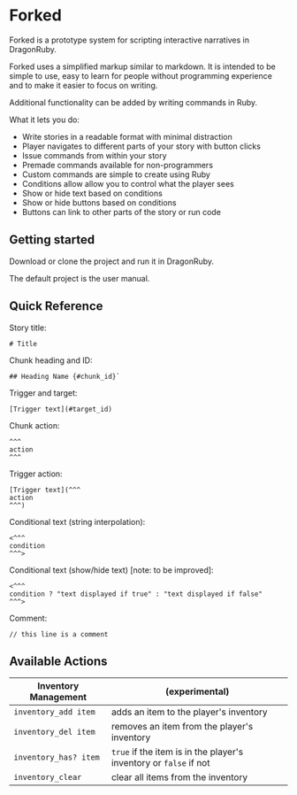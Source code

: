 # Forked
Forked is a prototype system for scripting interactive narratives in DragonRuby.

Forked uses a simplified markup similar to markdown. It is intended to be simple to use, easy to learn for people without programming experience and to make it easier to focus on writing.

Additional functionality can be added by writing commands in Ruby.

What it lets you do:
* Write stories in a readable format with minimal distraction
* Player navigates to different parts of your story with button clicks
* Issue commands from within your story
* Premade commands available for non-programmers
* Custom commands are simple to create using Ruby
* Conditions allow allow you to control what the player sees
* Show or hide text based on conditions
* Show or hide buttons based on conditions
* Buttons can link to other parts of the story or run code

## Getting started
Download or clone the project and run it in DragonRuby.

The default project is the user manual.

## Quick Reference

Story title:
```
# Title
```

Chunk heading and ID:
```
## Heading Name {#chunk_id}`
```

Trigger and target:
```
[Trigger text](#target_id)
```

Chunk action:
```
^^^
action
^^^
```

Trigger action:
```
[Trigger text](^^^
action
^^^)
```

Conditional text (string interpolation):
```
<^^^
condition
^^^>
```

Conditional text (show/hide text) [note: to be improved]:
```
<^^^
condition ? "text displayed if true" : "text displayed if false"
^^^>
```

Comment:
```
// this line is a comment
```

## Available Actions
|Inventory Management| (experimental) |
|-|-|
|`inventory_add item` | adds an item to the player's inventory |
|`inventory_del item` | removes an item from the player's inventory |
|`inventory_has? item` | `true` if the item is in the player's inventory or `false` if not |
|`inventory_clear` | clear all items from the inventory |